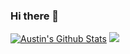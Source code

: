 ### Hi there 👋

[![Austin's Github Stats](https://github-readme-stats.vercel.app/api?username=austinjhunt)](https://github.com/anuraghazra/github-readme-stats)
![](https://visitor-badge.laobi.icu/badge?page_id=austinjhunt.austinjhunt)
<!--
**austinjhunt/austinjhunt** is a ✨ _special_ ✨ repository because its `README.md` (this file) appears on your GitHub profile.

Here are some ideas to get you started:

- 🔭 I’m currently working on ...
- 🌱 I’m currently learning ...
- 👯 I’m looking to collaborate on ...
- 🤔 I’m looking for help with ...
- 💬 Ask me about ...
- 📫 How to reach me: ...
- 😄 Pronouns: ...
- ⚡ Fun fact: ...
-->
